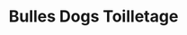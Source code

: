 ---
title: "Bulles Dogs Toilletage"
url: /chelles/bulles-dogs-toilletage/
shop: toilettage des animaux
---
